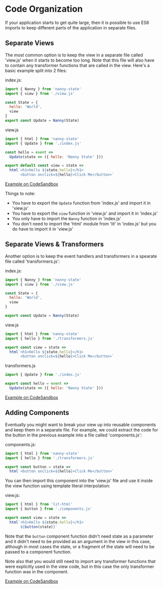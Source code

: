 # Code Organization

If your application starts to get quite large, then it is possible to use ES6 imports to keep different parts of the application in separate files.

## Separate Views

The most common option is to keep the view in a separate file called 'view.js' when it starts to become too long. Note that this file will also have to contain any transformer functions that are called in the view. Here's a basic example split into 2 files:

index.js:
```javascript
import { Nanny } from 'nanny-state'
import { view } from './view.js'

const State = {
  hello: 'World',
  view
}
export const Update = Nanny(State)
```

view.js
```javascript
import { html } from 'nanny-state'
import { Update } from './index.js'

const hello = event => 
  Update(state => ({ hello: 'Nanny State' }))

export default const view = state => 
  html`<h1>Hello ${state.hello}</h1>
       <button onclick=${hello}>Click Me</button>`
```

[Example on CodeSandbox](https://codesandbox.io/s/nanny-state-import-view-9806y)

Things to note:

* You have to export the `Update` function from 'index.js' and import it in 'view.js'
* You have to export the `view` function in 'view.js' and import it in 'index.js'
* You only have to import the `Nanny` function in 'index.js'
* You don't need to import the 'html' module from 'lit' in 'index.js' but you do have to import it in 'view.js'


## Separate Views & Transformers

Another option is to keep the event handlers and transformers in a spearate file called 'transformers.js':

index.js:
```javascript
import { Nanny } from 'nanny-state'
import { view } from './view.js'

const State = {
  hello: 'World',
  view
}

export const Update = Nanny(State)
```

view.js
```javascript
import { html } from 'nanny-state'
import { hello } from './transformers.js'

export const view = state => 
  html`<h1>Hello ${state.hello}</h1>
       <button onclick=${hello}>Click Me</button>`
```

transformers.js
```javascript
import { Update } from './index.js'

export const hello = event => 
  Update(state => ({ hello: 'Nanny State' }))
```

[Example on CodeSandbox](https://codesandbox.io/s/nanny-state-imports-3wj2f)

## Adding Components

Eventually you might want to break your view up into reusable components and keep them in a separate file. For example, we could extract the code for the button in the previous example into a file called 'components.js':

components.js:
```javascript
import { html } from 'nanny-state'
import { hello } from './transformers.js'

export const button = state => 
  html`<button onclick=${hello}>Click Me</button>`
```

You can then import this component into the 'view.js' file and use it inside the view function using template literal interpolation:

view.js:
```javascript
import { html } from 'lit-html'
import { button } from './components.js'

export const view = state => 
  html`<h1>Hello ${state.hello}</h1>
       ${button(state)}`
```

Note that the `button` component function didn't need state as a parameter and it didn't need to be provided as an argument in the view in this case, although in most cases the state, or a fragment of the state will need to be passed to a component function.

Note also that you would still need to import any transformer functions that were explicitly used in the view code, but in this case the only transformer function was in the component.

[Example on CodeSandbox](https://codesandbox.io/s/nanny-state-import-view-and-transformers-with-component-g1f8r)
